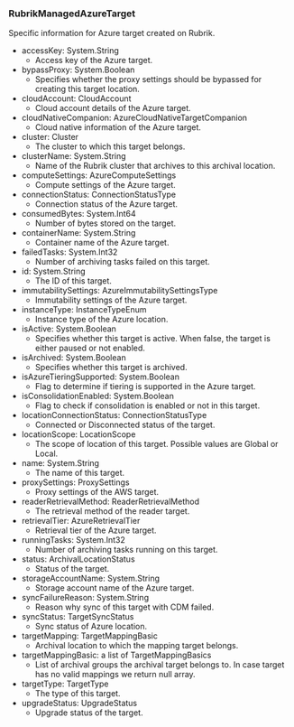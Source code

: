 ### RubrikManagedAzureTarget
Specific information for Azure target created on Rubrik.

- accessKey: System.String
  - Access key of the Azure target.
- bypassProxy: System.Boolean
  - Specifies whether the proxy settings should be bypassed for creating this target location.
- cloudAccount: CloudAccount
  - Cloud account details of the Azure target.
- cloudNativeCompanion: AzureCloudNativeTargetCompanion
  - Cloud native information of the Azure target.
- cluster: Cluster
  - The cluster to which this target belongs.
- clusterName: System.String
  - Name of the Rubrik cluster that archives to this archival location.
- computeSettings: AzureComputeSettings
  - Compute settings of the Azure target.
- connectionStatus: ConnectionStatusType
  - Connection status of the Azure target.
- consumedBytes: System.Int64
  - Number of bytes stored on the target.
- containerName: System.String
  - Container name of the Azure target.
- failedTasks: System.Int32
  - Number of archiving tasks failed on this target.
- id: System.String
  - The ID of this target.
- immutabilitySettings: AzureImmutabilitySettingsType
  - Immutability settings of the Azure target.
- instanceType: InstanceTypeEnum
  - Instance type of the Azure location.
- isActive: System.Boolean
  - Specifies whether this target is active. When false, the target is either paused or not enabled.
- isArchived: System.Boolean
  - Specifies whether this target is archived.
- isAzureTieringSupported: System.Boolean
  - Flag to determine if tiering is supported in the Azure target.
- isConsolidationEnabled: System.Boolean
  - Flag to check if consolidation is enabled or not in this target.
- locationConnectionStatus: ConnectionStatusType
  - Connected or Disconnected status of the target.
- locationScope: LocationScope
  - The scope of location of this target. Possible values are Global or Local.
- name: System.String
  - The name of this target.
- proxySettings: ProxySettings
  - Proxy settings of the AWS target.
- readerRetrievalMethod: ReaderRetrievalMethod
  - The retrieval method of the reader target.
- retrievalTier: AzureRetrievalTier
  - Retrieval tier of the Azure target.
- runningTasks: System.Int32
  - Number of archiving tasks running on this target.
- status: ArchivalLocationStatus
  - Status of the target.
- storageAccountName: System.String
  - Storage account name of the Azure target.
- syncFailureReason: System.String
  - Reason why sync of this target with CDM failed.
- syncStatus: TargetSyncStatus
  - Sync status of Azure location.
- targetMapping: TargetMappingBasic
  - Archival location to which the mapping target belongs.
- targetMappingBasic: a list of TargetMappingBasics
  - List of archival groups the archival target belongs to. In case target has no valid mappings we return null array.
- targetType: TargetType
  - The type of this target.
- upgradeStatus: UpgradeStatus
  - Upgrade status of the target.
